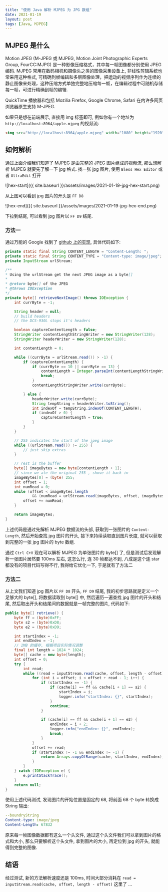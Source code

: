 ```yaml
---
title: "使用 Java 解析 MJPEG 为 JPG 数组"
date: 2021-01-19
layout: post
tags: [Java, MJPEG]
---
```


## MJPEG 是什么

Motion JPEG (M-JPEG 或 MJPEG, Motion Joint Photographic Experts Group, FourCC:MJPG) 是一种影像压缩格式，其中每一帧图像都分别使用 JPEG 编码. MJPEG 常用在数码相机和摄像头之类的图像采集设备上, 非线性剪辑系统也常采用这种格式, 可精确到帧编辑和多层图像处理，把运动的视频序列作为连续的静止图像来处理，这种压缩方式单独完整地压缩每一帧，在编辑过程中可随机存储每一帧，可进行精确到帧的编辑.

QuickTime 播放器和包括 Mozilia Firefox, Google Chrome, Safari 在内许多网页浏览器原生支持 M-JPEG.

如果只是想在前端展示, 直接用 img 标签即可, 例如你有一个地址为 `http://localhost:8964/apple.mjpeg` 的视频流:

```html
<img src="http://localhost:8964/apple.mjpeg" width="1080" height="1920">
```

## 如何解析

通过上面介绍我们知道了 MJPEG 是由完整的 JPEG 图片组成的视频流, 那么想解析 MJPEG 就要先了解一下 jpg 格式. 找一张 jpg 图片, 使用 `Bless Hex Editor` 或者 `UltraEdit` 打开

![hex-start]({{ site.baseurl }}/assets/images/2021-01-19-jpg-hex-start.png)

从上图可以看到 jpg 图片的开头是 `FF D8`

![hex-end]({{ site.baseurl }}/assets/images/2021-01-19-jpg-hex-end.png)

下拉到结尾, 可以看到 jpg 图片以 `FF D9` 结尾.

### 方法一

通过万能的 Google 找到了 [github 上的实现](https://github.com/andrealaforgia/mjpeg-client/blob/master/src/main/java/com/andrealaforgia/mjpegclient/MjpegRunner.java), 具体代码如下:

```java
private static final String CONTENT_LENGTH = "Content-Length: ";
private static final String CONTENT_TYPE = "Content-type: image/jpeg";
private InputStream urlStream;

/**
* Using the urlStream get the next JPEG image as a byte[]
*
* @return byte[] of the JPEG
* @throws IOException
*/
private byte[] retrieveNextImage() throws IOException {
    int currByte = -1;

    String header = null;
    // build headers
    // the DCS-930L stops it's headers

    boolean captureContentLength = false;
    StringWriter contentLengthStringWriter = new StringWriter(128);
    StringWriter headerWriter = new StringWriter(128);

    int contentLength = 0;

    while ((currByte = urlStream.read()) > -1) {
        if (captureContentLength) {
            if (currByte == 10 || currByte == 13) {
                contentLength = Integer.parseInt(contentLengthStringWriter.toString());
                break;
            }
            contentLengthStringWriter.write(currByte);

        } else {
            headerWriter.write(currByte);
            String tempString = headerWriter.toString();
            int indexOf = tempString.indexOf(CONTENT_LENGTH);
            if (indexOf > 0) {
                captureContentLength = true;
            }
        }
    }

    // 255 indicates the start of the jpeg image
    while ((urlStream.read()) != 255) {
        // just skip extras
    }

    // rest is the buffer
    byte[] imageBytes = new byte[contentLength + 1];
    // since we ate the original 255 , shove it back in
    imageBytes[0] = (byte) 255;
    int offset = 1;
    int numRead = 0;
    while (offset < imageBytes.length
            && (numRead = urlStream.read(imageBytes, offset, imageBytes.length - offset)) >= 0) {
        offset += numRead;
    }

    return imageBytes;
}
```

上述代码是通过先解析 MJPEG 数据流的头部, 获取到一张图片的 `Content-Length`, 然后开始查找 jpg 图片的开头, 接下来持续读取直到图片长度, 就可以获取到完整的一张 jpg 图片的 byte 数组.

通过 `Ctrl C+V` 现在可以解析 MJPEG 为单张图片的 byte[] 了, 但是测试后发现解析一张图片居然要 100ms 左右, 这怎么行, 连 30 帧都达不到, 八成是这个连 star 都没有的项目代码写得不行, 我得给它优化一下, 于是就有了方法二

### 方法二

从上文我们知道 jpg 图片以 `FF D8` 开头, `FF D9` 结尾, 我的初步思路就是定义一个足够大的 byte[], 将数据读取到 byte[] 中, 然后遍历一遍查找 jpg 图片的开头和结尾, 然后取出开头和结尾间的数据就是一帧完整的图片, 代码如下:

```java
public byte[] retrieve() {
    byte ff = (byte)0xFF;
    byte s2 = (byte)0xD8;
    byte e2 = (byte)0xD9;

    int startIndex = -1;
    int endIndex = -1;
    // 1MB 的缓存, 根据项目实际情况调整
    final int length = 1024 * 1024;
    byte[] cache = new byte[length];
    int offset = 0;
    try {
        int read;
        while ((read = inputStream.read(cache, offset, length - offset)) != -1) {
            for (int i = offset; i < offset + read - 1; i++) {
                if (startIndex == -1) {
                    if (cache[i] == ff && cache[i + 1] == s2) {
                        startIndex = i;
                        logger.info("startIndex: {}", startIndex);
                    }
                    continue;
                }

                if (cache[i] == ff && cache[i + 1] == e2) {
                    endIndex = i + 2;
                    logger.info("endIndex: {}", endIndex);
                    break;
                }
            }
            offset += read;
            if (startIndex != -1 && endIndex != -1) {
                return Arrays.copyOfRange(cache, startIndex, endIndex);
            }
        }
    } catch (IOException e) {
        e.printStackTrace();
    }
    return null;
}
```

使用上述代码测试, 发现图片的开始位置是固定的 68, 将前面 68 个 byte 转换成 String 输出:

```yaml
--boundryString
Content-type: image/jpeg
Content-Length: 67832
```

原来每一帧图像数据都有这么一个头文件, 通过这个头文件我们可以拿到图片的格式和大小, 那么只要解析这个头文件, 拿到图片的大小, 再定位到 jpg 的开头, 就能得到完整的图像.

## 结语

经过测试, 新的方法解析速度还是 100ms, 时间大部分消耗在 `read = inputStream.read(cache, offset, length - offset)` 这里了 ...
